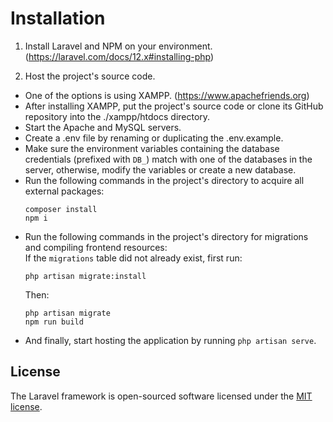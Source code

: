 # Installation

1. Install Laravel and NPM on your environment. (https://laravel.com/docs/12.x#installing-php)

2. Host the project's source code.
- One of the options is using XAMPP. (https://www.apachefriends.org)
- After installing XAMPP, put the project's source code or clone its GitHub repository into the ./xampp/htdocs directory.
- Start the Apache and MySQL servers.
- Create a .env file by renaming or duplicating the .env.example.
- Make sure the environment variables containing the database credentials (prefixed with `DB_`) match with one of the databases in the server, otherwise, modify the variables or create a new database.
- Run the following commands in the project's directory to acquire all external packages:
    ```
    composer install
    npm i
    ```
- Run the following commands in the project's directory for migrations and compiling frontend resources: </br>
    If the `migrations` table did not already exist, first run:
    ```
    php artisan migrate:install
    ```
    Then:
    ```
    php artisan migrate
    npm run build
    ```
- And finally, start hosting the application by running `php artisan serve`.

## License

The Laravel framework is open-sourced software licensed under the [MIT license](https://opensource.org/licenses/MIT).
